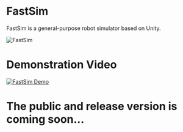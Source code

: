 # FastSim
FastSim is a general-purpose robot simulator based on Unity.

![FastSim](https://github.com/ZJU-FAST-Lab/FastSim/assets/6995118/6095d63e-0f4d-403b-8561-7c483d4ea5b0)

# Demonstration Video
[![FastSim Demo](https://i.ytimg.com/vi/XuLzabTaJpM/hqdefault.jpg)](https://youtu.be/XuLzabTaJpM "FastSim Demo")

# The public and release version is coming soon...
